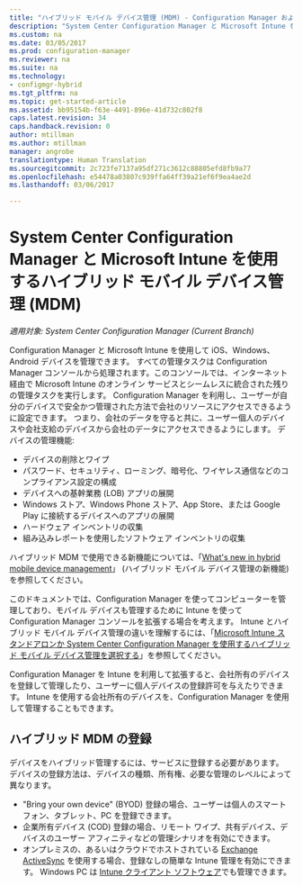 ```yaml
---
title: "ハイブリッド モバイル デバイス管理 (MDM) - Configuration Manager および Microsoft Intune | Microsoft Docs"
description: "System Center Configuration Manager と Microsoft Intune を使用するハイブリッド モバイル デバイス管理 (MDM) について説明します。"
ms.custom: na
ms.date: 03/05/2017
ms.prod: configuration-manager
ms.reviewer: na
ms.suite: na
ms.technology:
- configmgr-hybrid
ms.tgt_pltfrm: na
ms.topic: get-started-article
ms.assetid: bb95154b-f63e-4491-896e-41d732c802f8
caps.latest.revision: 34
caps.handback.revision: 0
author: mtillman
ms.author: mtillman
manager: angrobe
translationtype: Human Translation
ms.sourcegitcommit: 2c723fe7137a95df271c3612c88805efd8fb9a77
ms.openlocfilehash: e54478a03807c939ffa64ff39a21ef6f9ea4ae2d
ms.lasthandoff: 03/06/2017

---
```

# <a name="hybrid-mobile-device-management-mdm-with-system-center-configuration-manager-and-microsoft-intune"></a>System Center Configuration Manager と Microsoft Intune を使用するハイブリッド モバイル デバイス管理 (MDM)

*適用対象: System Center Configuration Manager (Current Branch)*


Configuration Manager と Microsoft Intune を使用して iOS、Windows、Android デバイスを管理できます。 すべての管理タスクは Configuration Manager コンソールから処理されます。このコンソールでは、インターネット経由で Microsoft Intune のオンライン サービスとシームレスに統合された残りの管理タスクを実行します。  Configuration Manager を利用し、ユーザーが自分のデバイスで安全かつ管理された方法で会社のリソースにアクセスできるように設定できます。 つまり、会社のデータを守ると共に、ユーザー個人のデバイスや会社支給のデバイスから会社のデータにアクセスできるようにします。 デバイスの管理機能:

-   デバイスの削除とワイプ
-   パスワード、セキュリティ、ローミング、暗号化、ワイヤレス通信などのコンプライアンス設定の構成
-   デバイスへの基幹業務 (LOB) アプリの展開
-   Windows ストア、Windows Phone ストア、App Store、または Google Play に接続するデバイスへのアプリの展開
-   ハードウェア インベントリの収集
-   組み込みレポートを使用したソフトウェア インベントリの収集

ハイブリッド MDM で使用できる新機能については、「[What's new in hybrid mobile device management](../understand/whats-new-in-hybrid-mobile-device-management.md)」 (ハイブリッド モバイル デバイス管理の新機能) を参照してください。

このドキュメントでは、Configuration Manager を使ってコンピューターを管理しており、モバイル デバイスも管理するために Intune を使って Configuration Manager コンソールを拡張する場合を考えます。 Intune とハイブリッド モバイル デバイス管理の違いを理解するには、「[Microsoft Intune スタンドアロンか System Center Configuration Manager を使用するハイブリッド モバイル デバイス管理を選択する](choose-between-standalone-intune-and-hybrid-mobile-device-management.md)」を参照してください。

Configuration Manager を Intune を利用して拡張すると、会社所有のデバイスを登録して管理したり、ユーザーに個人デバイスの登録許可を与えたりできます。 Intune を使用する会社所有のデバイスを、Configuration Manager を使用して管理することもできます。

## <a name="hybrid-mdm-enrollment"></a>ハイブリッド MDM の登録
デバイスをハイブリッド管理するには、サービスに登録する必要があります。 デバイスの登録方法は、デバイスの種類、所有権、必要な管理のレベルによって異なります。
- "Bring your own device" (BYOD) 登録の場合、ユーザーは個人のスマートフォン、タブレット、PC を登録できます。
- 企業所有デバイス (COD) 登録の場合、リモート ワイプ、共有デバイス、デバイスのユーザー アフィニティなどの管理シナリオを有効にできます。
- オンプレミスの、あるいはクラウドでホストされている [Exchange ActiveSync](../plan-design/device-enrollment-methods.md#mobile-device-management-with-exchange-activesync-and-configuration-manager) を使用する場合、登録なしの簡単な Intune 管理を有効にできます。 Windows PC は [Intune クライアント ソフトウェア](/intune/deploy-use/manage-windows-pcs-with-microsoft-intune)でも管理できます。

